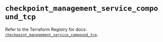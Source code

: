 # `checkpoint_management_service_compound_tcp`

Refer to the Terraform Registry for docs: [`checkpoint_management_service_compound_tcp`](https://registry.terraform.io/providers/checkpointsw/checkpoint/2.11.0/docs/resources/management_service_compound_tcp).
